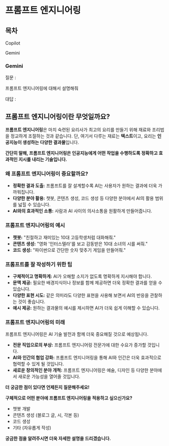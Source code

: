 # 프롬프트 엔지니어링

## 목차

Copilot

Gemini

### Gemini

질문 : 

프롬프트 엔지니어링에 대해서 설명해줘

대답 :

## 프롬프트 엔지니어링이란 무엇일까요? 

**프롬프트 엔지니어링**은 마치 숙련된 요리사가 최고의 요리를 만들기 위해 재료와 조리법을 정교하게 조절하는 것과 같습니다. 단, 여기서 다루는 재료는 **텍스트**이고, 요리는 **인공지능이 생성하는 다양한 결과물**입니다. 

**간단히 말해, 프롬프트 엔지니어링은 인공지능에게 어떤 작업을 수행하도록 정확하고 효과적인 지시를 내리는 기술입니다.** 

### 왜 프롬프트 엔지니어링이 중요할까요?
* **정확한 결과 도출:** 프롬프트를 잘 설계할수록 AI는 사용자가 원하는 결과에 더욱 가까워집니다. 
* **다양한 분야 활용:** 챗봇, 콘텐츠 생성, 코드 생성 등 다양한 분야에서 AI의 활용 범위를 넓힐 수 있습니다. 
* **AI와의 효과적인 소통:** 사람과 AI 사이의 의사소통을 원활하게 만들어줍니다. 

### 프롬프트 엔지니어링의 예시

* **챗봇:** "친절하고 재미있는 10대 고등학생처럼 대화해줘."
* **콘텐츠 생성:** "영화 '인터스텔라'를 보고 감동받은 10대 소녀의 시를 써줘."
* **코드 생성:** "파이썬으로 간단한 숫자 맞추기 게임을 만들어줘."

### 프롬프트를 잘 작성하기 위한 팁
* **구체적이고 명확하게:** AI가 오해할 소지가 없도록 명확하게 지시해야 합니다.
* **문맥 제공:** 필요한 배경지식이나 정보를 함께 제공하면 더욱 정확한 결과를 얻을 수 있습니다.
* **다양한 표현 시도:** 같은 의미라도 다양한 표현을 사용해 보면서 AI의 반응을 관찰하는 것이 좋습니다.
* **예시 제공:** 원하는 결과물의 예시를 제시하면 AI가 더욱 쉽게 이해할 수 있습니다.

### 프롬프트 엔지니어링의 미래
프롬프트 엔지니어링은 AI 기술 발전과 함께 더욱 중요해질 것으로 예상됩니다. 
* **전문 직업으로의 부상:** 프롬프트 엔지니어링 전문가에 대한 수요가 증가할 것입니다.
* **AI와 인간의 협업 강화:** 프롬프트 엔지니어링을 통해 AI와 인간은 더욱 효과적으로 협력할 수 있게 될 것입니다.
* **새로운 창의적인 분야 개척:** 프롬프트 엔지니어링은 예술, 디자인 등 다양한 분야에서 새로운 가능성을 열어줄 것입니다.

**더 궁금한 점이 있다면 언제든지 질문해주세요!**

**구체적으로 어떤 분야에 프롬프트 엔지니어링을 적용하고 싶으신가요?** 
* 챗봇 개발
* 콘텐츠 생성 (블로그 글, 시, 각본 등)
* 코드 생성
* 기타 (자유롭게 작성)

**궁금한 점을 알려주시면 더욱 자세한 설명을 드리겠습니다.**
